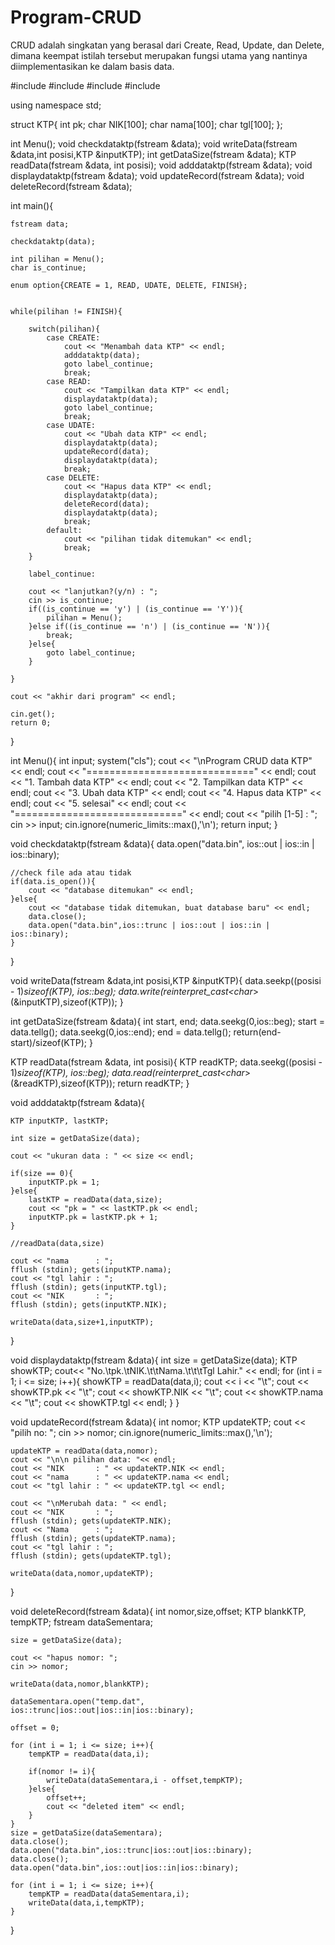 # Program-CRUD
CRUD adalah singkatan yang berasal dari Create, Read, Update, dan Delete, 
dimana keempat istilah tersebut merupakan fungsi utama yang nantinya diimplementasikan  ke dalam basis data.  

#include <iostream>
#include <fstream>
#include <string>
#include <limits>

using namespace std;

struct KTP{
	int pk;
	char NIK[100];
	char nama[100];
	char tgl[100];
};

int Menu();
void checkdataktp(fstream &data);
void writeData(fstream &data,int posisi,KTP &inputKTP);
int getDataSize(fstream &data);
KTP readData(fstream &data, int posisi);
void adddataktp(fstream &data);
void displaydataktp(fstream &data);
void updateRecord(fstream &data);
void deleteRecord(fstream &data);

int main(){

	fstream data;

	checkdataktp(data);
	
	int pilihan = Menu();
	char is_continue;

	enum option{CREATE = 1, READ, UDATE, DELETE, FINISH};


	while(pilihan != FINISH){
		
		switch(pilihan){
			case CREATE:
				cout << "Menambah data KTP" << endl;
				adddataktp(data);
				goto label_continue;
				break;
			case READ:
				cout << "Tampilkan data KTP" << endl;
				displaydataktp(data);
				goto label_continue;
				break;
			case UDATE:
				cout << "Ubah data KTP" << endl;
				displaydataktp(data);
				updateRecord(data);
				displaydataktp(data);
				break;
			case DELETE:
				cout << "Hapus data KTP" << endl;
				displaydataktp(data);
				deleteRecord(data);
				displaydataktp(data);
				break;
			default:
				cout << "pilihan tidak ditemukan" << endl;
				break;
		}

		label_continue:

		cout << "lanjutkan?(y/n) : ";
		cin >> is_continue;
		if((is_continue == 'y') | (is_continue == 'Y')){
			pilihan = Menu();
		}else if((is_continue == 'n') | (is_continue == 'N')){
			break;
		}else{
			goto label_continue;
		}
		
	}

	cout << "akhir dari program" << endl;

	cin.get();
	return 0;
}

int Menu(){
	int input;
	system("cls");
	cout << "\nProgram CRUD data KTP" << endl;
	cout << "=============================" << endl;
	cout << "1. Tambah data KTP" << endl;
	cout << "2. Tampilkan data KTP" << endl;
	cout << "3. Ubah data KTP" << endl;
	cout << "4. Hapus data KTP" << endl;
	cout << "5. selesai" << endl;
	cout << "=============================" << endl;
	cout << "pilih [1-5] : ";
	cin >> input;
	cin.ignore(numeric_limits<streamsize>::max(),'\n');
	return input;
}

void checkdataktp(fstream &data){
	data.open("data.bin", ios::out | ios::in | ios::binary);

	//check file ada atau tidak
	if(data.is_open()){
		cout << "database ditemukan" << endl;
	}else{
		cout << "database tidak ditemukan, buat database baru" << endl;
		data.close();
		data.open("data.bin",ios::trunc | ios::out | ios::in | ios::binary);
	}
}

void writeData(fstream &data,int posisi,KTP &inputKTP){
	data.seekp((posisi - 1)*sizeof(KTP), ios::beg);
	data.write(reinterpret_cast<char*>(&inputKTP),sizeof(KTP));
}

int getDataSize(fstream &data){
	int start, end;
	data.seekg(0,ios::beg);
	start = data.tellg();
	data.seekg(0,ios::end);
	end = data.tellg();
	return(end-start)/sizeof(KTP);
}

KTP readData(fstream &data, int posisi){
	KTP readKTP;
	data.seekg((posisi - 1)*sizeof(KTP), ios::beg);
	data.read(reinterpret_cast<char*>(&readKTP),sizeof(KTP));
	return readKTP;
}

void adddataktp(fstream &data){

	KTP inputKTP, lastKTP;

	int size = getDataSize(data);

	cout << "ukuran data : " << size << endl;

	if(size == 0){
		inputKTP.pk = 1;
	}else{
		lastKTP = readData(data,size);
		cout << "pk = " << lastKTP.pk << endl;
		inputKTP.pk = lastKTP.pk + 1;
	}

	//readData(data,size)

	cout << "nama      : ";
	fflush (stdin); gets(inputKTP.nama);
	cout << "tgl lahir : ";
	fflush (stdin); gets(inputKTP.tgl);
	cout << "NIK       : ";
	fflush (stdin); gets(inputKTP.NIK);

	writeData(data,size+1,inputKTP);
}

void displaydataktp(fstream &data){
	int size = getDataSize(data);
	KTP showKTP;
	cout<< "No.\tpk.\tNIK.\t\tNama.\t\t\tTgl Lahir." << endl;
	for (int i = 1; i <= size; i++){
		showKTP = readData(data,i);
		cout << i << "\t";
		cout << showKTP.pk << "\t";
		cout << showKTP.NIK << "\t";
		cout << showKTP.nama << "\t";
		cout << showKTP.tgl << endl;
	}
}

void updateRecord(fstream &data){
	int nomor;
	KTP updateKTP;
	cout << "pilih no: ";
	cin >> nomor;
	cin.ignore(numeric_limits<streamsize>::max(),'\n');

	updateKTP = readData(data,nomor);
	cout << "\n\n pilihan data: "<< endl;
	cout << "NIK       : " << updateKTP.NIK << endl;
	cout << "nama      : " << updateKTP.nama << endl;
	cout << "tgl lahir : " << updateKTP.tgl << endl;

	cout << "\nMerubah data: " << endl;
	cout << "NIK       : ";
	fflush (stdin); gets(updateKTP.NIK);
	cout << "Nama      : ";
	fflush (stdin); gets(updateKTP.nama);
	cout << "tgl lahir : ";
	fflush (stdin); gets(updateKTP.tgl);

	writeData(data,nomor,updateKTP);
}

void deleteRecord(fstream &data){
	int nomor,size,offset;
	KTP blankKTP, tempKTP;
	fstream dataSementara;

	size = getDataSize(data);

	cout << "hapus nomor: ";
	cin >> nomor;

	writeData(data,nomor,blankKTP);

	dataSementara.open("temp.dat", ios::trunc|ios::out|ios::in|ios::binary);

	offset = 0;

	for (int i = 1; i <= size; i++){
		tempKTP = readData(data,i);

		if(nomor != i){
			writeData(dataSementara,i - offset,tempKTP);
		}else{
			offset++;
			cout << "deleted item" << endl;
		}
	}
	size = getDataSize(dataSementara);
	data.close();
	data.open("data.bin",ios::trunc|ios::out|ios::binary);
	data.close();
	data.open("data.bin",ios::out|ios::in|ios::binary);

	for (int i = 1; i <= size; i++){
		tempKTP = readData(dataSementara,i);
		writeData(data,i,tempKTP);
	}
}

